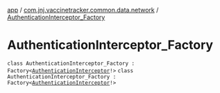 [app](../../index.md) / [com.jnj.vaccinetracker.common.data.network](../index.md) / [AuthenticationInterceptor_Factory](./index.md)

# AuthenticationInterceptor_Factory

`class AuthenticationInterceptor_Factory : Factory<`[`AuthenticationInterceptor`](../-authentication-interceptor/index.md)`!>`
`class AuthenticationInterceptor_Factory : Factory<`[`AuthenticationInterceptor`](../-authentication-interceptor/index.md)`!>`